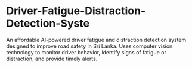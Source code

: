 # Driver-Fatigue-Distraction-Detection-Syste
An affordable AI-powered driver fatigue and distraction detection system designed to improve road safety in Sri Lanka. Uses computer vision technology to monitor driver behavior, identify signs of fatigue or distraction, and provide timely alerts.
